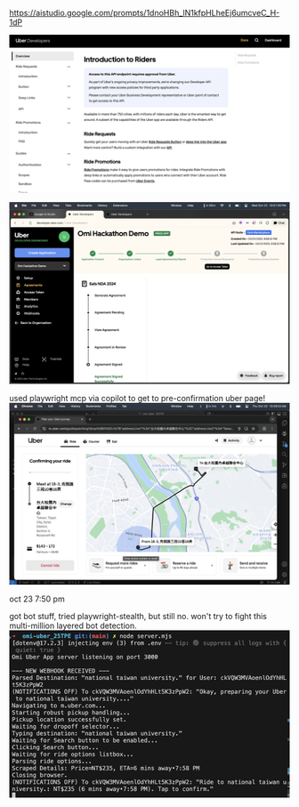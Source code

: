 https://aistudio.google.com/prompts/1dnoHBh_lN1kfpHLheEj6umcveC_H-1dP

![alt text](image-1.png)

![alt text](image.png)

used playwright mcp via copilot to get to pre-confirmation uber page!
![alt text](image-2.png)

oct 23 7:50 pm

got bot stuff, tried playwright-stealth, but still no. won't try to fight this multi-million layered bot detection.
![alt text](image-3.png)